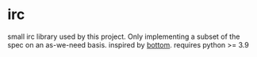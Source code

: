 # irc
small irc library used by this project. Only implementing a subset of the spec on an as-we-need basis. inspired by [bottom](https://github.com/numberoverzero/bottom). requires python >= 3.9
